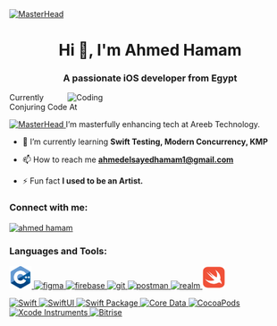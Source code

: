 <a href="https://www.linkedin.com/in/ahmed-hamam-a1537a260/" target="_blank">
  <img src="https://cremensugar.com/wp-content/uploads/2020/01/a77az5u.jpg" alt="MasterHead" style="height:300px; width:900px;" />
</a>


<h1 align="center">Hi 👋, I'm Ahmed Hamam</h1>
<h3 align="center">A passionate iOS developer from Egypt</h3>
<img align="right" alt="Coding" width="400" src="https://i.imgur.com/7A5ZfPJ.gif">

Currently Conjuring Code At

<a href="https://www.areebtechnology.com/" target="_blank">
  <img src="https://static.wixstatic.com/media/744456_281103ce7059444a9c65747d72d9ee40~mv2.png/v1/fill/w_180,h_180,al_c,q_85,usm_0.66_1.00_0.01,enc_auto/Logo-01.png" alt="MasterHead" style="height:60px; width:60px;" />
</a>
I’m masterfully enhancing tech at Areeb Technology.

 
- 🌱 I’m currently learning **Swift Testing, Modern Concurrency, KMP**

- 📫 How to reach me **ahmedelsayedhamam1@gmail.com**

- ⚡ Fun fact **I used to be an Artist.**

<h3 align="left">Connect with me:</h3>
<p align="left">
<a href="https://linkedin.com/in/ahmed hamam" target="blank"><img align="center" src="https://raw.githubusercontent.com/rahuldkjain/github-profile-readme-generator/master/src/images/icons/Social/linked-in-alt.svg" alt="ahmed hamam" height="30" width="40" /></a>
</p>

<h3 align="left">Languages and Tools:</h3>
<p align="left"> <a href="https://www.w3schools.com/cpp/" target="_blank" rel="noreferrer"> <img src="https://raw.githubusercontent.com/devicons/devicon/master/icons/cplusplus/cplusplus-original.svg" alt="cplusplus" width="40" height="40"/> </a> <a href="https://www.figma.com/" target="_blank" rel="noreferrer"> <img src="https://www.vectorlogo.zone/logos/figma/figma-icon.svg" alt="figma" width="40" height="40"/> </a> <a href="https://firebase.google.com/" target="_blank" rel="noreferrer"> <img src="https://www.vectorlogo.zone/logos/firebase/firebase-icon.svg" alt="firebase" width="40" height="40"/> </a> <a href="https://git-scm.com/" target="_blank" rel="noreferrer"> <img src="https://www.vectorlogo.zone/logos/git-scm/git-scm-icon.svg" alt="git" width="40" height="40"/> </a> <a href="https://postman.com" target="_blank" rel="noreferrer"> <img src="https://www.vectorlogo.zone/logos/getpostman/getpostman-icon.svg" alt="postman" width="40" height="40"/> </a> <a href="https://realm.io/" target="_blank" rel="noreferrer"> <img src="https://raw.githubusercontent.com/bestofjs/bestofjs-webui/8665e8c267a0215f3159df28b33c365198101df5/public/logos/realm.svg" alt="realm" width="40" height="40"/> </a> <a href="https://developer.apple.com/swift/" target="_blank" rel="noreferrer"> <img src="https://raw.githubusercontent.com/devicons/devicon/master/icons/swift/swift-original.svg" alt="swift" width="40" height="40"/> </a> </p>
<p align="left">
  <a href="#" target="_blank" rel="noreferrer">
    <img src="https://camo.githubusercontent.com/3f26830b76bd8b8334d446eb2ffd3b6beae84be613005da454cc9a169dff579f/68747470733a2f2f696d672e736869656c64732e696f2f62616467652f2d53776966742d4630353133383f7374796c653d666f722d7468652d6261646765266c6f676f3d7377696674266c6f676f436f6c6f723d7768697465" alt="Swift" width="100" height="45" />
  </a>
  <a href="#" target="_blank" rel="noreferrer">
    <img src="https://img.shields.io/badge/-SwiftUI-0D96F6?style=for-the-badge&logo=swift&logoColor=white" alt="SwiftUI" width="100" height="45" />
  </a>
  <a href="#" target="_blank" rel="noreferrer">
    <img src="https://img.shields.io/badge/-Swift_Package-FA7343?style=for-the-badge&logo=swift&logoColor=white" alt="Swift Package" width="100" height="45" />
  </a>
  <a href="#" target="_blank" rel="noreferrer">
    <img src="https://camo.githubusercontent.com/97f28b078cb15d92e1a72af90be998c0058aeaea2bea2d135f9b3c900f7f2799/68747470733a2f2f696d672e736869656c64732e696f2f62616467652f2d436f72655f446174612d3537324437393f7374796c653d666f722d7468652d6261646765266c6f676f3d6170706c65266c6f676f436f6c6f723d7768697465" alt="Core Data" width="100" height="45" />
  </a>
  <a href="#" target="_blank" rel="noreferrer">
    <img src="https://camo.githubusercontent.com/07404c04550550f1533ac86a4df4f667005d25cd6dacdba73c6daf22931eb417/68747470733a2f2f696d672e736869656c64732e696f2f62616467652f436f636f61506f64732d4545333332323f7374796c653d666f722d7468652d6261646765266c6f676f3d636f636f61706f6473266c6f676f436f6c6f723d7768697465" alt="CocoaPods" width="100" height="45" />
  </a>
  <a href="#" target="_blank" rel="noreferrer">
    <img src="https://camo.githubusercontent.com/6014a3b426b87cf0a41739316c0401e0a92e800a9da83512a175f8905477e984/68747470733a2f2f696d672e736869656c64732e696f2f62616467652f58636f64655f496e737472756d656e74732d3135373546393f7374796c653d666f722d7468652d6261646765266c6f676f3d78636f6465266c6f676f436f6c6f723d7768697465" alt="Xcode Instruments" width="100" height="45" />
  </a>
  <a href="#" target="_blank" rel="noreferrer">
    <img src="https://camo.githubusercontent.com/a947c7f95bc29a9ba3300c96b61a1f9e63252f7b969a8286068b60d75656e4b8/68747470733a2f2f696d672e736869656c64732e696f2f62616467652f426974726973652d3232323232323f7374796c653d666c6174266c6f676f3d62697472697365" alt="Bitrise" width="100" height="45" />
  </a>
</p>



